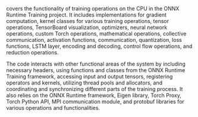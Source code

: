 covers the functionality of training operations on the CPU in the ONNX Runtime Training project. It includes implementations for gradient computation, kernel classes for various training operations, tensor operations, TensorBoard visualization, optimizers, neural network operations, custom Torch operations, mathematical operations, collective communication, activation functions, communication, quantization, loss functions, LSTM layer, encoding and decoding, control flow operations, and reduction operations.

The code interacts with other functional areas of the system by including necessary headers, using functions and classes from the ONNX Runtime Training framework, accessing input and output tensors, registering operators and kernels, utilizing thread pools and allocators, and coordinating and synchronizing different parts of the training process. It also relies on the ONNX Runtime framework, Eigen library, Torch Proxy, Torch Python API, MPI communication module, and protobuf libraries for various operations and functionalities.